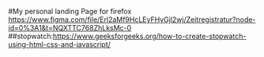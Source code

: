 #My personal landing Page for firefox
https://www.figma.com/file/Erl2aMf9HcLEyFHyGjl2wj/Zeitregistratur?node-id=0%3A1&t=NQXTTC768ZhLksMc-0
##stopwatch:https://www.geeksforgeeks.org/how-to-create-stopwatch-using-html-css-and-javascript/
